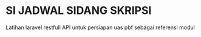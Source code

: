 # SI JADWAL SIDANG SKRIPSI

Latihan laravel restfull API untuk persiapan uas pbf sebagai referensi modul
